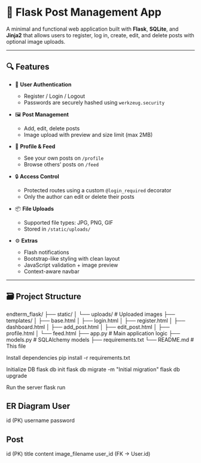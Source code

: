 # 📝 Flask Post Management App

A minimal and functional web application built with **Flask**, **SQLite**, and **Jinja2** that allows users to register, log in, create, edit, and delete posts with optional image uploads.

---

## 🔍 Features

- 🔐 **User Authentication**
  - Register / Login / Logout
  - Passwords are securely hashed using `werkzeug.security`

- 🖼️ **Post Management**
  - Add, edit, delete posts
  - Image upload with preview and size limit (max 2MB)

- 📁 **Profile & Feed**
  - See your own posts on `/profile`
  - Browse others’ posts on `/feed`

- 🔒 **Access Control**
  - Protected routes using a custom `@login_required` decorator
  - Only the author can edit or delete their posts

- 📦 **File Uploads**
  - Supported file types: JPG, PNG, GIF
  - Stored in `/static/uploads/`

- ⚙️ **Extras**
  - Flash notifications
  - Bootstrap-like styling with clean layout
  - JavaScript validation + image preview
  - Context-aware navbar

---

## 🗃️ Project Structure
endterm_flask/
├── static/
│ └── uploads/ # Uploaded images
├── templates/
│ ├── base.html
│ ├── login.html
│ ├── register.html
│ ├── dashboard.html
│ ├── add_post.html
│ ├── edit_post.html
│ ├── profile.html
│ └── feed.html
├── app.py # Main application logic
├── models.py # SQLAlchemy models
├── requirements.txt
└── README.md # This file

Install dependencies
pip install -r requirements.txt

Initialize DB
flask db init
flask db migrate -m "Initial migration"
flask db upgrade


Run the server
flask run

ER Diagram
User
----
id (PK)
username
password

Post
----
id (PK)
title
content
image_filename
user_id (FK → User.id)





